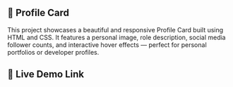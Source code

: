 ## 🌟 Profile Card

This project showcases a beautiful and responsive Profile Card built using HTML and CSS.
It features a personal image, role description, social media follower counts, and interactive hover effects — perfect for personal portfolios or developer profiles.

## 🔗 Live Demo Link
